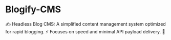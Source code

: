 # Blogify-CMS
✍️ Headless Blog CMS: A simplified content management system optimized for rapid blogging. ⚡ Focuses on speed and minimal API payload delivery. 📄
